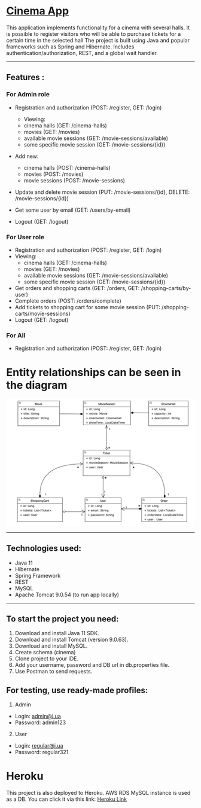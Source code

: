 # [Cinema App](http://dibrov-cinema-app.herokuapp.com/login)
This application implements functionality for a cinema with several halls.
It is possible to register visitors who will be able to purchase tickets for a certain time in the selected hall
The project is built using Java and popular frameworks such as Spring and Hibernate.
Includes authentication/authorization, REST, and a global wait handler.

---
## Features :

### For Admin role

- Registration and authorization (POST: /register, GET: /login)

    - Viewing:
    - cinema halls (GET: /cinema-halls)
    - movies (GET: /movies)
    - available movie sessions (GET: /movie-sessions/available)
    - some specific movie session (GET: /movie-sessions/{id})
- Add new:
    - cinema halls (POST: /cinema-halls)
    - movies (POST: /movies)
    - movie sessions (POST: /movie-sessions)
- Update and delete movie session (PUT: /movie-sessions/{id}, DELETE: /movie-sessions/{id})
- Get some user by email (GET: /users/by-email)
- Logout (GET: /logout)
### For User role
- Registration and authorization (POST: /register, GET: /login)
- Viewing:
    - cinema halls (GET: /cinema-halls)
    - movies (GET: /movies)
    - available movie sessions (GET: /movie-sessions/available)
    - some specific movie session (GET: /movie-sessions/{id})
- Get orders and shopping carts (GET: /orders, GET: /shopping-carts/by-user)
- Complete orders (POST: /orders/complete)
- Add tickets to shopping cart for some movie session (PUT: /shopping-carts/movie-sessions)
- Logout (GET: /logout)
### For All
- Registration and authorization (POST: /register, GET: /login)

# Entity relationships can be seen in the diagram
![Entity relationships can be seen in the diagram](Spring_Cinema_Uml.png)

---

## Technologies used:
- Java 11
- Hibernate
- Spring Framework
- REST
- MySQL
- Apache Tomcat 9.0.54 (to run app locally)

---

## To start the project you need:

1. Download and install Java 11 SDK.
2. Download and install Tomcat (version 9.0.63).
3. Download and install MySQL.
4. Create schema (cinema)
5. Clone project to your IDE.
6. Add your username, password and DB url in db.properties file.
7. Use Postman to send requests.

## For testing, use ready-made profiles:
1. Admin
- Login: admin@i.ua
- Password: admin123
2. User
- Login: regular@i.ua
- Password: regular321

# Heroku

This project is also deployed to Heroku. AWS RDS MySQL instance is used as a DB. You can click it via this link:
[Heroku Link](http://dibrov-cinema-app.herokuapp.com/login)

